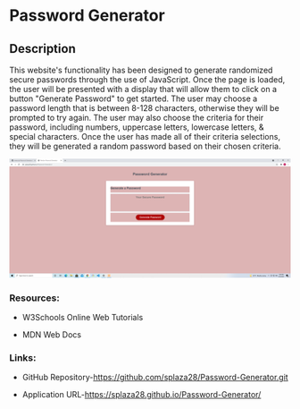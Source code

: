 
# **Password Generator**

## **Description**

This website's functionality has been designed to generate randomized secure passwords through the use of JavaScript. Once the page is loaded, the user will be presented with a display that will allow them to click on a button "Generate Password" to get started. The user may choose a password length that is between 8-128 characters, otherwise they will be prompted to try again. The user may also choose the criteria for their password, including numbers, uppercase letters, lowercase letters, & special characters. Once the user has made all of their criteria selections, they will be generated a random password based on their chosen criteria.

![img](https://raw.githubusercontent.com/splaza28/Password-Generator/main/assets/img/Screenshot.png)

### **Resources**:
* W3Schools Online Web Tutorials

* MDN Web Docs

### **Links**:
* GitHub Repository-https://github.com/splaza28/Password-Generator.git

* Application URL-https://splaza28.github.io/Password-Generator/

